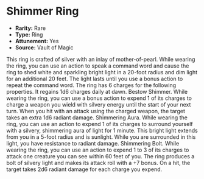 # Shimmer Ring

- **Rarity:** Rare
- **Type:** Ring
- **Attunement:** Yes
- **Source:** Vault of Magic

This ring is crafted of silver with an inlay of mother-of-pearl. While wearing the ring, you can use an action to speak a command word and cause the ring to shed white and sparkling bright light in a 20-foot radius and dim light for an additional 20 feet. The light lasts until you use a bonus action to repeat the command word. The ring has 6 charges for the following properties. It regains 1d6 charges daily at dawn. Bestow Shimmer. While wearing the ring, you can use a bonus action to expend 1 of its charges to charge a weapon you wield with silvery energy until the start of your next turn. When you hit with an attack using the charged weapon, the target takes an extra 1d6 radiant damage. Shimmering Aura. While wearing the ring, you can use an action to expend 1 of its charges to surround yourself with a silvery, shimmering aura of light for 1 minute. This bright light extends from you in a 5-foot radius and is sunlight. While you are surrounded in this light, you have resistance to radiant damage. Shimmering Bolt. While wearing the ring, you can use an action to expend 1 to 3 of its charges to attack one creature you can see within 60 feet of you. The ring produces a bolt of silvery light and makes its attack roll with a +7 bonus. On a hit, the target takes 2d6 radiant damage for each charge you expend.
